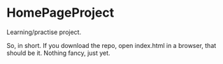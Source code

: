 # HomePageProject
Learning/practise project.

So, in short. If you download the repo, open index.html in a browser, that should be it. Nothing fancy, just yet.
